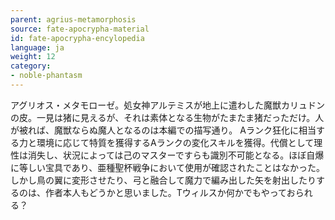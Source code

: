```yaml
---
parent: agrius-metamorphosis
source: fate-apocrypha-material
id: fate-apocrypha-encylopedia
language: ja
weight: 12
category:
- noble-phantasm
---
```


アグリオス・メタモローゼ。処女神アルテミスが地上に遣わした魔獣カリュドンの皮。一見は猪に見えるが、それは素体となる生物がたまたま猪だっただけ。人が被れば、魔獣ならぬ魔人となるのは本編での描写通り。
Aランク狂化に相当する力と環境に応じて特質を獲得するAランクの変化スキルを獲得。代償として理性は消失し、状況によっては己のマスターですらも識別不可能となる。ほぼ自爆に等しい宝具であり、亜種聖杯戦争において使用が確認されたことはなかった。
しかし鳥の翼に変形させたり、弓と融合して魔力で編み出した矢を射出したりするのは、作者本人もどうかと思いました。Tウィルスか何かでもやっておられる？
